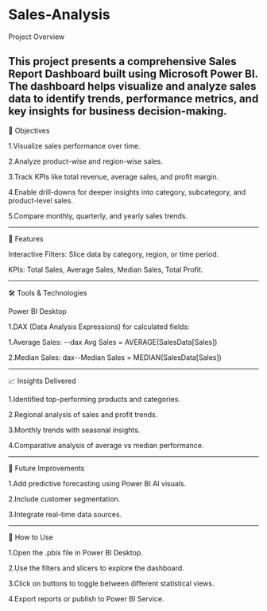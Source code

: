 # Sales-Analysis


Project Overview

  This project presents a comprehensive Sales Report Dashboard built using Microsoft Power BI. The dashboard helps visualize and analyze sales data to identify      trends, performance metrics, and key insights for business decision-making.
  --------------------------------------------------------------------------------------------------------------------------------------------------------------

🎯 Objectives

1.Visualize sales performance over time.

2.Analyze product-wise and region-wise sales.

3.Track KPIs like total revenue, average sales, and profit margin.

4.Enable drill-downs for deeper insights into category, subcategory, and product-level sales.

5.Compare monthly, quarterly, and yearly sales trends.

--------------------------------------------------------------------------------------------------------------------------------------------------------------

🧩 Features

Interactive Filters: Slice data by category, region, or time period.

KPIs: Total Sales, Average Sales, Median Sales, Total Profit.

--------------------------------------------------------------------------------------------------------------------------------------------------------------


🛠️ Tools & Technologies

Power BI Desktop

1.DAX (Data Analysis Expressions) for calculated fields:

  1.Average Sales: --dax Avg Sales = AVERAGE(SalesData[Sales])
  
  2.Median Sales: dax--Median Sales = MEDIAN(SalesData[Sales])

  --------------------------------------------------------------------------------------------------------------------------------------------------------------
  
  
📈 Insights Delivered

1.Identified top-performing products and categories.

2.Regional analysis of sales and profit trends.

3.Monthly trends with seasonal insights.

4.Comparative analysis of average vs median performance.

--------------------------------------------------------------------------------------------------------------------------------------------------------------


🧪 Future Improvements

1.Add predictive forecasting using Power BI AI visuals.

2.Include customer segmentation.

3.Integrate real-time data sources.

--------------------------------------------------------------------------------------------------------------------------------------------------------------

📎 How to Use

1.Open the .pbix file in Power BI Desktop.

2.Use the filters and slicers to explore the dashboard.

3.Click on buttons to toggle between different statistical views.

4.Export reports or publish to Power BI Service.
